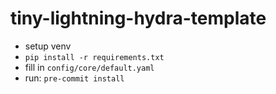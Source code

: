 # tiny-lightning-hydra-template

- setup venv
- `pip install -r requirements.txt`
- fill in `config/core/default.yaml`
- run: `pre-commit install`
